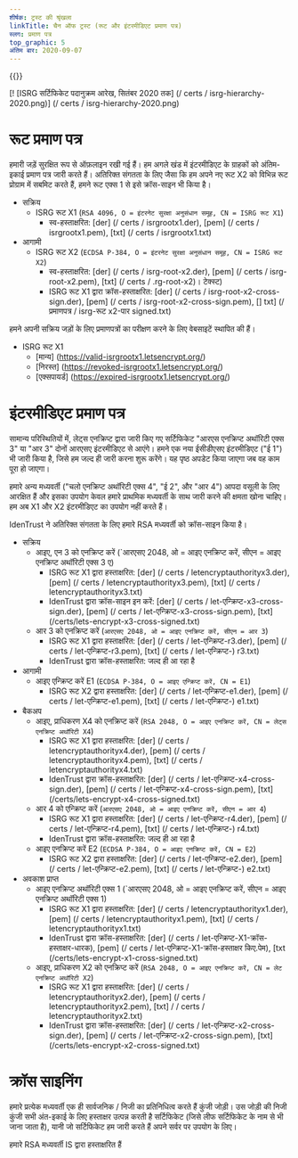 ```yaml
---
शीर्षक: ट्रस्ट की श्रृंखला
linkTitle: चैन ऑफ ट्रस्ट (रूट और इंटरमीडिएट प्रमाण पत्र)
स्लग: प्रमाण पत्र
top_graphic: 5
अंतिम बार: 2020-09-07
---
```


{{<lastmod>}}

[! [ISRG सर्टिफिकेट पदानुक्रम आरेख, सितंबर 2020 तक] (/ certs / isrg-hierarchy-2020.png)] (/ certs / isrg-hierarchy-2020.png)

# रूट प्रमाण पत्र

हमारी जड़ें सुरक्षित रूप से ऑफ़लाइन रखी गई हैं। हम अगले खंड में इंटरमीडिएट के ग्राहकों को अंतिम-इकाई प्रमाण पत्र जारी करते हैं।
अतिरिक्त संगतता के लिए जैसा कि हम अपने नए रूट X2 को विभिन्न रूट प्रोग्राम में सबमिट करते हैं, हमने रूट एक्स 1 से इसे क्रॉस-साइन भी किया है।

* सक्रिय
  * ISRG रूट X1 (`RSA 4096, O = इंटरनेट सुरक्षा अनुसंधान समूह, CN = ISRG रूट X1`)
    * स्व-हस्ताक्षरित: [der] (/ certs / isrgrootx1.der), [pem] (/ certs / isrgrootx1.pem), [txt] (/ certs / isrgrootx1.txt)
* आगामी
  * ISRG रूट X2 (`ECDSA P-384, O = इंटरनेट सुरक्षा अनुसंधान समूह, CN = ISRG रूट X2`)
    * स्व-हस्ताक्षरित: [der] (/ certs / isrg-root-x2.der), [pem] (/ certs / isrg-root-x2.pem), [txt] (/ certs / .rg-root-x2)। टेक्स्ट)
    * ISRG रूट X1 द्वारा क्रॉस-हस्ताक्षरित: [der] (/ certs / isrg-root-x2-cross-sign.der), [pem] (/ certs / isrg-root-x2-cross-sign.pem), [] txt] (/ प्रमाणपत्र / isrg-रूट x2-पार signed.txt)

हमने अपनी सक्रिय जड़ों के लिए प्रमाणपत्रों का परीक्षण करने के लिए वेबसाइटें स्थापित की हैं।

* ISRG रूट X1
  * [मान्य] (https://valid-isrgrootx1.letsencrypt.org/)
  * [निरस्त] (https://revoked-isrgrootx1.letsencrypt.org/)
  * [एक्सपायर्ड] (https://expired-isrgrootx1.letsencrypt.org/)

# इंटरमीडिएट प्रमाण पत्र

सामान्य परिस्थितियों में, लेट्स एनक्रिप्ट द्वारा जारी किए गए सर्टिफिकेट "आरएस एनक्रिप्ट अथॉरिटी एक्स 3" या "आर 3" दोनों आरएसए इंटरमीडिएट से आएंगे।
हमने एक नया ईसीडीएसए इंटरमीडिएट ("ई 1") भी जारी किया है, जिसे हम जल्द ही जारी करना शुरू करेंगे। यह पृष्ठ अपडेट किया जाएगा जब वह काम पूरा हो जाएगा।

हमारे अन्य मध्यवर्ती ("चलो एनक्रिप्ट अथॉरिटी एक्स 4", "ई 2", और "आर 4") आपदा वसूली के लिए आरक्षित हैं और इसका उपयोग केवल हमारे प्राथमिक मध्यवर्ती के साथ जारी करने की क्षमता खोना चाहिए।
हम अब X1 और X2 इंटरमीडिएट का उपयोग नहीं करते हैं।

IdenTrust ने अतिरिक्त संगतता के लिए हमारे RSA मध्यवर्ती को क्रॉस-साइन किया है।

* सक्रिय
  * आइए, एन 3 को एनक्रिप्ट करें (`आरएसए 2048, ओ = आइए एनक्रिप्ट करें, सीएन = आइए एनक्रिप्ट अथॉरिटी एक्स 3 ए)
    * ISRG रूट X1 द्वारा हस्ताक्षरित: [der] (/ certs / letencryptauthorityx3.der), [pem] (/ certs / letencryptauthorityx3.pem), [txt] (/ certs / letencryptauthorityx3.txt)
    * IdenTrust द्वारा क्रॉस-साइन इन करें: [der] (/ certs / let-एन्क्रिप्ट-x3-cross-sign.der), [pem] (/ certs / let-एन्क्रिप्ट-x3-cross-sign.pem), [txt] (/certs/lets-encrypt-x3-cross-signed.txt)
  * आर 3 को एनक्रिप्ट करें (`आरएसए 2048, ओ = आइए एनक्रिप्ट करें, सीएन = आर 3`)
    * ISRG रूट X1 द्वारा हस्ताक्षरित: [der] (/ certs / let-एन्क्रिप्ट-r3.der), [pem] (/ certs / let-एन्क्रिप्ट-r3.pem), [txt] (/ certs / let-एन्क्रिप्ट-) r3.txt)
    * IdenTrust द्वारा क्रॉस-हस्ताक्षरित: जल्द ही आ रहा है
* आगामी
  * आइए एन्क्रिप्ट करें E1 (`ECDSA P-384, O = आइए एन्क्रिप्ट करें, CN = E1`)
    * ISRG रूट X2 द्वारा हस्ताक्षरित: [der] (/ certs / let-एन्क्रिप्ट-e1.der), [pem] (/ certs / let-एन्क्रिप्ट-e1.pem), [txt] (/ certs / let-एन्क्रिप्ट-) e1.txt)
* बैकअप
  * आइए, प्राधिकरण X4 को एनक्रिप्ट करें (`RSA 2048, O = आइए एनक्रिप्ट करें, CN = लेट्स एनक्रिप्ट अथॉरिटी X4`)
    * ISRG रूट X1 द्वारा हस्ताक्षरित: [der] (/ certs / letencryptauthorityx4.der), [pem] (/ certs / letencryptauthorityx4.pem), [txt] (/ certs / letencryptauthorityx4.txt)
    * IdenTrust द्वारा क्रॉस-हस्ताक्षरित: [der] (/ certs / let-एन्क्रिप्ट-x4-cross-sign.der), [pem] (/ certs / let-एन्क्रिप्ट-x4-cross-sign.pem), [txt] (/certs/lets-encrypt-x4-cross-signed.txt)
  * आर 4 को एन्क्रिप्ट करें (`आरएसए 2048, ओ = आइए एनक्रिप्ट करें, सीएन = आर 4`)
    * ISRG रूट X1 द्वारा हस्ताक्षरित: [der] (/ certs / let-एन्क्रिप्ट-r4.der), [pem] (/ certs / let-एन्क्रिप्ट-r4.pem), [txt] (/ certs / let-एन्क्रिप्ट-) r4.txt)
    * IdenTrust द्वारा क्रॉस-हस्ताक्षरित: जल्द ही आ रहा है
  * आइए एनक्रिप्ट करें E2 (`ECDSA P-384, O = आइए एनक्रिप्ट करें, CN = E2`)
    * ISRG रूट X2 द्वारा हस्ताक्षरित: [der] (/ certs / let-एन्क्रिप्ट-e2.der), [pem] (/ certs / let-एन्क्रिप्ट-e2.pem), [txt] (/ certs / let-एन्क्रिप्ट-) e2.txt)
* अवकाश प्राप्त
  * आइए एनक्रिप्ट अथॉरिटी एक्स 1 (`आरएसए 2048, ओ = आइए एनक्रिप्ट करें, सीएन = आइए एनक्रिप्ट अथॉरिटी एक्स 1)
    * ISRG रूट X1 द्वारा हस्ताक्षरित: [der] (/ certs / letencryptauthorityx1.der), [pem] (/ certs / letencryptauthorityx1.pem), [txt] (/ certs / letencryptauthorityx1.txt)
    * IdenTrust द्वारा क्रॉस-हस्ताक्षरित: [der] (/ certs / let-एन्क्रिप्ट-X1-क्रॉस-हस्ताक्षर-धारक), [pem] (/ certs / let-एन्क्रिप्ट-X1-क्रॉस-हस्ताक्षर किए.पेम), [txt (/certs/lets-encrypt-x1-cross-signed.txt)
  * आइए, प्राधिकरण X2 को एनक्रिप्ट करें (`RSA 2048, O = आइए एनक्रिप्ट करें, CN = लेट एनक्रिप्ट अथॉरिटी X2`)
    * ISRG रूट X1 द्वारा हस्ताक्षरित: [der] (/ certs / letencryptauthorityx2.der), [pem] (/ certs / letencryptauthorityx2.pem), [txt] / / certs / letencryptauthorityx2.txt)
    * IdenTrust द्वारा क्रॉस-हस्ताक्षरित: [der] (/ certs / let-एन्क्रिप्ट-x2-cross-sign.der), [pem] (/ certs / let-एन्क्रिप्ट-x2-cross-sign.pem), [txt] (/certs/lets-encrypt-x2-cross-signed.txt)

# क्रॉस साइनिंग

हमारे प्रत्येक मध्यवर्ती एक ही सार्वजनिक / निजी का प्रतिनिधित्व करते हैं
कुंजी जोड़ी। उस जोड़ी की निजी कुंजी सभी अंत-इकाई के लिए हस्ताक्षर उत्पन्न करती है
सर्टिफिकेट (जिसे लीफ सर्टिफिकेट के नाम से भी जाना जाता है), यानी जो सर्टिफिकेट हम जारी करते हैं
अपने सर्वर पर उपयोग के लिए।

हमारे RSA मध्यवर्ती IS द्वारा हस्ताक्षरित हैं

